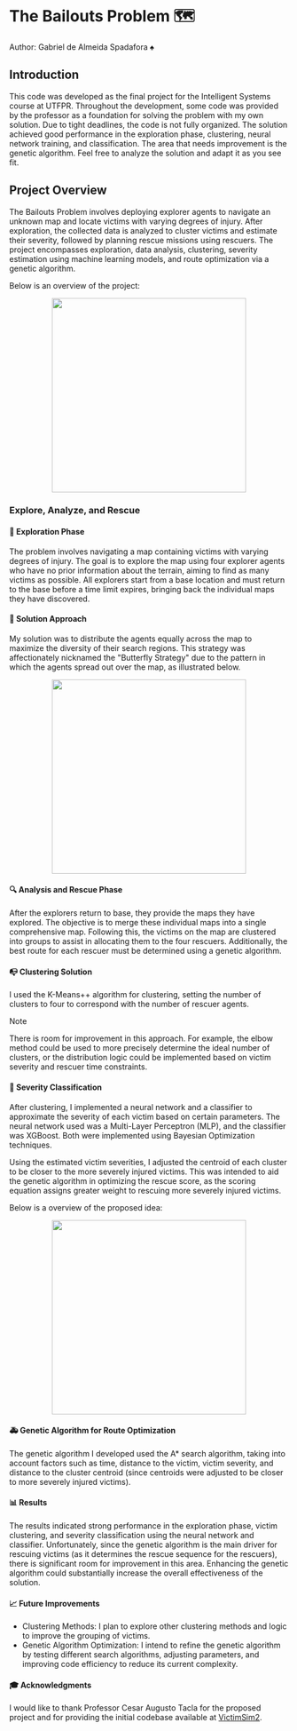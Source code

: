 # The Bailouts Problem 🗺️

Author: Gabriel de Almeida Spadafora :spades:

## Introduction
This code was developed as the final project for the Intelligent Systems course at UTFPR. Throughout the development, some code was provided by the professor as a foundation for solving the problem with my own solution. Due to tight deadlines, the code is not fully organized. The solution achieved good performance in the exploration phase, clustering, neural network training, and classification. The area that needs improvement is the genetic algorithm. Feel free to analyze the solution and adapt it as you see fit.

## Project Overview
The Bailouts Problem involves deploying explorer agents to navigate an unknown map and locate victims with varying degrees of injury. After exploration, the collected data is analyzed to cluster victims and estimate their severity, followed by planning rescue missions using rescuers. The project encompasses exploration, data analysis, clustering, severity estimation using machine learning models, and route optimization via a genetic algorithm.

Below is an overview of the project:
<p align="center">
<img src="https://github.com/GabrielSpdf/SistemasInteligentes/blob/main/assets/overview.jpg" width="350">
</p>

### Explore, Analyze, and Rescue
#### :memo: Exploration Phase
The problem involves navigating a map containing victims with varying degrees of injury. The goal is to explore the map using four explorer agents who have no prior information about the terrain, aiming to find as many victims as possible. All explorers start from a base location and must return to the base before a time limit expires, bringing back the individual maps they have discovered.

#### 🦋 Solution Approach
My solution was to distribute the agents equally across the map to maximize the diversity of their search regions. This strategy was affectionately nicknamed the "Butterfly Strategy" due to the pattern in which the agents spread out over the map, as illustrated below.

<p align="center">
<img src="https://github.com/GabrielSpdf/SistemasInteligentes/blob/main/assets/mov.jpg" width="350">
</p>

#### :mag: Analysis and Rescue Phase
After the explorers return to base, they provide the maps they have explored. The objective is to merge these individual maps into a single comprehensive map. Following this, the victims on the map are clustered into groups to assist in allocating them to the four rescuers. Additionally, the best route for each rescuer must be determined using a genetic algorithm.
#### :mailbox_with_no_mail: Clustering Solution
I used the K-Means++ algorithm for clustering, setting the number of clusters to four to correspond with the number of rescuer agents.

> [!NOTE]
> There is room for improvement in this approach. For example, the elbow method could be used to more precisely determine the ideal number of clusters, or the distribution logic could be implemented based on victim severity and rescuer time constraints.

#### :syringe: Severity Classification

After clustering, I implemented a neural network and a classifier to approximate the severity of each victim based on certain parameters. The neural network used was a Multi-Layer Perceptron (MLP), and the classifier was XGBoost. Both were implemented using Bayesian Optimization techniques.

Using the estimated victim severities, I adjusted the centroid of each cluster to be closer to the more severely injured victims. This was intended to aid the genetic algorithm in optimizing the rescue score, as the scoring equation assigns greater weight to rescuing more severely injured victims.

Below is a overview of the proposed idea:
<p align="center">
<img src="https://github.com/GabrielSpdf/SistemasInteligentes/blob/main/assets/clustering.jpg" width="350">
</p>

#### :ambulance: Genetic Algorithm for Route Optimization

The genetic algorithm I developed used the A* search algorithm, taking into account factors such as time, distance to the victim, victim severity, and distance to the cluster centroid (since centroids were adjusted to be closer to more severely injured victims).

#### :bar_chart: Results

The results indicated strong performance in the exploration phase, victim clustering, and severity classification using the neural network and classifier. Unfortunately, since the genetic algorithm is the main driver for rescuing victims (as it determines the rescue sequence for the rescuers), there is significant room for improvement in this area. Enhancing the genetic algorithm could substantially increase the overall effectiveness of the solution.

#### :chart_with_upwards_trend: Future Improvements
- Clustering Methods: I plan to explore other clustering methods and logic to improve the grouping of victims.
- Genetic Algorithm Optimization: I intend to refine the genetic algorithm by testing different search algorithms, adjusting parameters, and improving code efficiency to reduce its current complexity.

#### :mortar_board: Acknowledgments

I would like to thank Professor Cesar Augusto Tacla for the proposed project and for providing the initial codebase available at [VictimSim2](https://github.com/tacla/VictimSim2).
